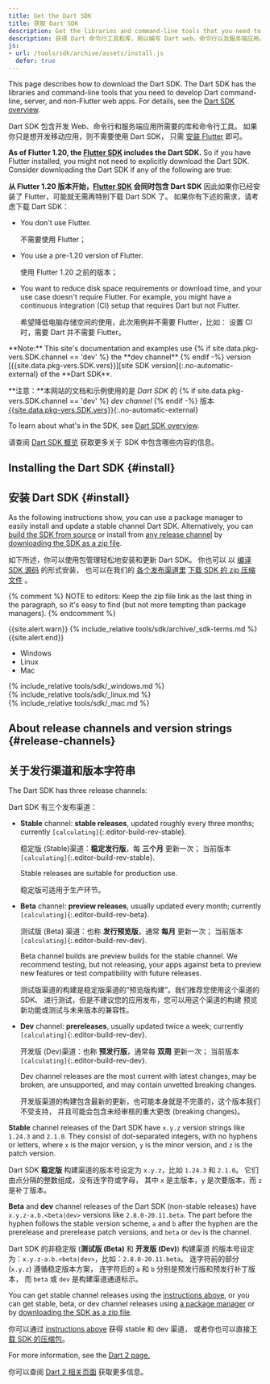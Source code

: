```yaml
---
title: Get the Dart SDK
title: 获取 Dart SDK
description: Get the libraries and command-line tools that you need to develop Dart web, command-line, and server apps.
description: 获得 Dart 命令行工具和库，用以编写 Dart web，命令行以及服务端应用。
js:
- url: /tools/sdk/archive/assets/install.js
  defer: true
---
```


This page describes how to download the Dart SDK.
The Dart SDK has the libraries and command-line tools that you need to develop
Dart command-line, server, and non-Flutter web apps.
For details, see the [Dart SDK overview](/tools/sdk).

Dart SDK 包含开发 Web、命令行和服务端应用所需要的库和命令行工具。
如果你只是想开发移动应用，则不需要使用 Dart SDK，
只需 [安装 Flutter][flutter] 即可。

**As of Flutter 1.20, the [Flutter SDK][flutter] includes the Dart SDK.**
So if you have Flutter installed,
you might not need to explicitly download the Dart SDK.
Consider downloading the Dart SDK if
any of the following are true:

**从 Flutter 1.20 版本开始，[Flutter SDK][flutter] 会同时包含 Dart SDK**
因此如果你已经安装了 Flutter，可能就无需再特别下载 Dart SDK 了。
如果你有下述的需求，请考虑下载 Dart SDK：

* You don't use Flutter.

  不需要使用 Flutter；
  
* You use a pre-1.20 version of Flutter.

  使用 Flutter 1.20 之前的版本；
  
* You want to reduce disk space requirements or download time,
  and your use case doesn't require Flutter.
  For example, you might have a continuous integration (CI)
  setup that requires Dart but not Flutter.

  希望降低电脑存储空间的使用，此次用例并不需要 Flutter，比如：
  设置 CI 时，需要 Dart 并不需要 Flutter。

<aside class="alert alert-info" markdown="1">
  **Note:** This site's documentation and examples use
  {% if site.data.pkg-vers.SDK.channel == 'dev' %} the **dev channel** {% endif -%}
  version [{{site.data.pkg-vers.SDK.vers}}][site SDK version]{:.no-automatic-external}
  of the **Dart SDK**.

  **注意：**本网站的文档和示例使用的是 _Dart SDK_ 的 
  {% if site.data.pkg-vers.SDK.channel == 'dev' %} _dev channel_ {% endif -%} 版本 
  [{{site.data.pkg-vers.SDK.vers}}][site SDK version]{:.no-automatic-external}
</aside>


To learn about what's in the SDK, see [Dart SDK overview](/tools/sdk).

请查阅 [Dart SDK 概览](/tools/sdk) 获取更多关于 SDK 中包含哪些内容的信息。

## Installing the Dart SDK {#install}

## 安装 Dart SDK {#install}

As the following instructions show,
you can use a package manager
to easily install and update a stable channel Dart SDK.
Alternatively, you can
[build the SDK from source][] or install from
[any release channel](#release-channels) by
[downloading the SDK as a zip file][].

如下所述，你可以使用包管理轻松地安装和更新 Dart SDK。
你也可以 以 [编译 SDK 源码][build the SDK from source] 的形式安装，
也可以在我们的 [各个发布渠道里](#release-channels) 
[下载 SDK 的 zip 压缩文件][downloading the SDK as a zip file] 。

{% comment %}
NOTE to editors: Keep the zip file link as the last thing in the paragraph,
so it's easy to find (but not more tempting than package managers).
{% endcomment %}

{{site.alert.warn}}
  {% include_relative tools/sdk/archive/_sdk-terms.md %}
{{site.alert.end}}

<ul class="tabs__top-bar">
  <li class="tab-link current" data-tab="tab-sdk-install-windows">Windows</li>
  <li class="tab-link" data-tab="tab-sdk-install-linux">Linux</li>
  <li class="tab-link" data-tab="tab-sdk-install-mac">Mac</li>
</ul>
<div id="tab-sdk-install-windows" class="tabs__content current" markdown="1">
{% include_relative tools/sdk/_windows.md %}
</div>
<div id="tab-sdk-install-linux" class="tabs__content" markdown="1">
{% include_relative tools/sdk/_linux.md %}
</div>
<div id="tab-sdk-install-mac" class="tabs__content" markdown="1">
{% include_relative tools/sdk/_mac.md %}
</div>

## About release channels and version strings {#release-channels}

## 关于发行渠道和版本字符串

The Dart SDK has three release channels:

Dart SDK 有三个发布渠道：

* **Stable** channel: **stable releases**, updated roughly every three months;
  currently `[calculating]`{:.editor-build-rev-stable}.

  稳定版 (Stable)渠道：**稳定发行版**，每 **三个月** 更新一次；
  当前版本 `[calculating]`{:.editor-build-rev-stable}.
  
  Stable releases are suitable for production use.
  
  稳定版可适用于生产环节。
  
* **Beta** channel: **preview releases**, usually updated every month;
  currently `[calculating]`{:.editor-build-rev-beta}.

  测试版 (Beta) 渠道：也称 **发行预览版**，通常 **每月** 更新一次；
  当前版本 `[calculating]`{:.editor-build-rev-dev}.
  
  Beta channel builds are preview builds for the stable channel. We recommend
  testing, but not releasing, your apps against beta to preview new features or
  test compatibility with future releases.
  
  测试版渠道的构建是稳定版渠道的“预览版构建”。我们推荐您使用这个渠道的 SDK、
  进行测试，但是不建议您的应用发布，您可以用这个渠道的构建
  预览新功能或测试与未来版本的兼容性。
  
* **Dev** channel: **prereleases**, usually updated twice a week;
  currently `[calculating]`{:.editor-build-rev-dev}.

  开发版 (Dev)渠道：也称 **预发行版**，通常每 **双周** 更新一次；
  当前版本 `[calculating]`{:.editor-build-rev-dev}.
  
  Dev channel releases are the most current with latest changes, may be broken,
  are unsupported, and may contain unvetted breaking changes.
  
  开发版渠道的构建包含最新的更新，也可能本身就是不完善的，这个版本我们不受支持，
  并且可能会包含未经审核的重大更改 (breaking changes)。

**Stable** channel releases of the Dart SDK have `x.y.z` version strings like
`1.24.3` and `2.1.0`. They consist of dot-separated integers, with no hyphens or
letters, where `x` is the major version, `y` is the minor version, and `z` is
the patch version.

Dart SDK **稳定版** 构建渠道的版本号设定为 `x.y.z`，比如 `1.24.3` 和 `2.1.0`。
它们由点分隔的整数组成，没有连字符或字母，
其中 `x` 是主版本，`y` 是次要版本，而 `z` 是补丁版本。

**Beta** and **dev** channel releases of the Dart SDK (non-stable releases) have
`x.y.z-a.b.<beta|dev>` versions like `2.8.0-20.11.beta`. The part before the
hyphen follows the stable version scheme, `a` and `b` after the hyphen are the
prerelease and prerelease patch versions, and `beta` or `dev` is the channel.

Dart SDK 的非稳定版 (**测试版 (Beta)** 和 **开发版 (Dev)**) 构建渠道
的版本号设定为：`x.y.z-a.b.<beta|dev>`，比如：`2.8.0-20.11.beta`。
连字符前的部分 (`x.y.z`) 遵循稳定版本方案，
连字符后的 `a` 和 `b` 分别是预发行版和预发行补丁版本，
而 `beta` 或 `dev` 是构建渠道通道标示。

You can get stable channel releases using
the [instructions above](#install), or you can
get stable, beta, or dev channel releases
using [a package manager][]
or by [downloading the SDK as a zip file][].

你可以通过 [instructions above](#install) 获得 stable 和 dev 渠道，
或者你也可以直接[下载 SDK 的压缩包](/tools/sdk/archive)。

For more information, see the [Dart 2 page.][Dart 2]

你可以查阅 [Dart 2 相关页面][Dart 2] 获取更多信息。

[SDK constraints]: /tools/pub/pubspec#sdk-constraints
[Dart 2]: /dart-2
[build the SDK from source]: https://github.com/dart-lang/sdk/wiki/Building
[Dart libraries]: /guides/libraries/library-tour
[downloading the SDK as a zip file]: /tools/sdk/archive
[flutter]: https://flutter.cn/docs/get-started/install
[site SDK version]: {{site.dart_api}}/{{site.data.pkg-vers.SDK.channel}}/{{site.data.pkg-vers.SDK.vers}}/index.html
[a package manager]: https://github.com/dart-lang/sdk/wiki/Installing-beta-and-dev-releases-with-brew,-choco,-and-apt-get
